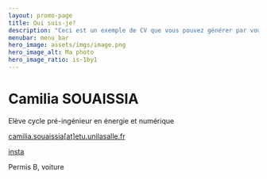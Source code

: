 ```yaml
---
layout: promo-page
title: Qui suis-je?
description: "Ceci est un exemple de CV que vous pouvez générer par vous-même"
menubar: menu_bar
hero_image: assets/imgs/image.png
hero_image_alt: Ma photo
hero_image_ratio: is-1by1
---
```


# Camilia SOUAISSIA
Elève cycle pré-ingénieur en énergie et numérique 




[camilia.souaissia[at]etu.unilasalle.fr](mailto:Prenom.Nom@xxx.com)

[insta](https://www.instagram.com)

Permis B, voiture

